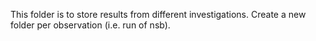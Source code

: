 This folder is to store results from different investigations. Create a new folder per observation (i.e. run of nsb).
